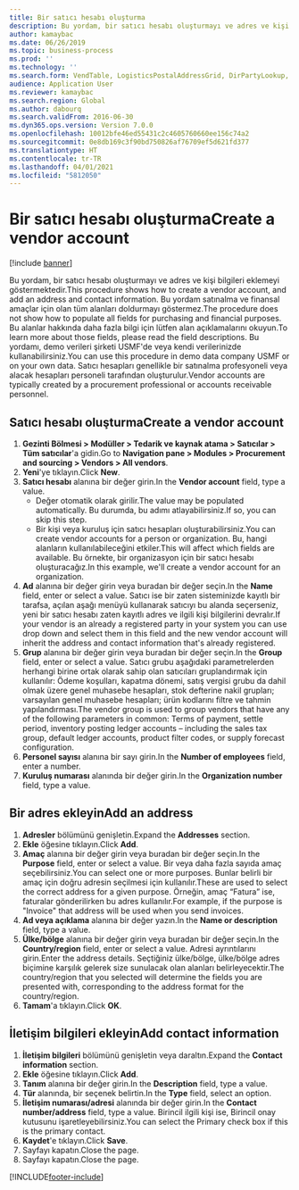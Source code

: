 ```yaml
---
title: Bir satıcı hesabı oluşturma
description: Bu yordam, bir satıcı hesabı oluşturmayı ve adres ve kişi bilgileri eklemeyi göstermektedir.
author: kamaybac
ms.date: 06/26/2019
ms.topic: business-process
ms.prod: ''
ms.technology: ''
ms.search.form: VendTable, LogisticsPostalAddressGrid, DirPartyLookup, LogisticsPostalAddress, SysLookupMultiSelectGrid, WHSFilterGenerallyAvail
audience: Application User
ms.reviewer: kamaybac
ms.search.region: Global
ms.author: dabourq
ms.search.validFrom: 2016-06-30
ms.dyn365.ops.version: Version 7.0.0
ms.openlocfilehash: 10012bfe46ed55431c2c4605760660ee156c74a2
ms.sourcegitcommit: 0e8db169c3f90bd750826af76709ef5d621fd377
ms.translationtype: HT
ms.contentlocale: tr-TR
ms.lasthandoff: 04/01/2021
ms.locfileid: "5812050"
---
```

# <a name="create-a-vendor-account"></a><span data-ttu-id="8c89a-103">Bir satıcı hesabı oluşturma</span><span class="sxs-lookup"><span data-stu-id="8c89a-103">Create a vendor account</span></span>

[!include [banner](../../includes/banner.md)]

<span data-ttu-id="8c89a-104">Bu yordam, bir satıcı hesabı oluşturmayı ve adres ve kişi bilgileri eklemeyi göstermektedir.</span><span class="sxs-lookup"><span data-stu-id="8c89a-104">This procedure shows how to create a vendor account, and add an address and contact information.</span></span> <span data-ttu-id="8c89a-105">Bu yordam satınalma ve finansal amaçlar için olan tüm alanları doldurmayı göstermez.</span><span class="sxs-lookup"><span data-stu-id="8c89a-105">The procedure does not show how to populate all fields for purchasing and financial purposes.</span></span> <span data-ttu-id="8c89a-106">Bu alanlar hakkında daha fazla bilgi için lütfen alan açıklamalarını okuyun.</span><span class="sxs-lookup"><span data-stu-id="8c89a-106">To learn more about those fields, please read the field descriptions.</span></span> <span data-ttu-id="8c89a-107">Bu yordamı, demo verileri şirketi USMF'de veya kendi verilerinizde kullanabilirsiniz.</span><span class="sxs-lookup"><span data-stu-id="8c89a-107">You can use this procedure in demo data company USMF or on your own data.</span></span> <span data-ttu-id="8c89a-108">Satıcı hesapları genellikle bir satınalma profesyoneli veya alacak hesapları personeli tarafından oluşturulur.</span><span class="sxs-lookup"><span data-stu-id="8c89a-108">Vendor accounts are typically created by a procurement professional or accounts receivable personnel.</span></span>


## <a name="create-a-vendor-account"></a><span data-ttu-id="8c89a-109">Satıcı hesabı oluşturma</span><span class="sxs-lookup"><span data-stu-id="8c89a-109">Create a vendor account</span></span>
1. <span data-ttu-id="8c89a-110">**Gezinti Bölmesi > Modüller > Tedarik ve kaynak atama > Satıcılar > Tüm satıcılar**'a gidin.</span><span class="sxs-lookup"><span data-stu-id="8c89a-110">Go to **Navigation pane > Modules > Procurement and sourcing > Vendors > All vendors**.</span></span>
2. <span data-ttu-id="8c89a-111">**Yeni**'ye tıklayın.</span><span class="sxs-lookup"><span data-stu-id="8c89a-111">Click **New**.</span></span>
3. <span data-ttu-id="8c89a-112">**Satıcı hesabı** alanına bir değer girin.</span><span class="sxs-lookup"><span data-stu-id="8c89a-112">In the **Vendor account** field, type a value.</span></span>
    - <span data-ttu-id="8c89a-113">Değer otomatik olarak girilir.</span><span class="sxs-lookup"><span data-stu-id="8c89a-113">The value may be populated automatically.</span></span> <span data-ttu-id="8c89a-114">Bu durumda, bu adımı atlayabilirsiniz.</span><span class="sxs-lookup"><span data-stu-id="8c89a-114">If so, you can skip this step.</span></span>  
    - <span data-ttu-id="8c89a-115">Bir kişi veya kuruluş için satıcı hesapları oluşturabilirsiniz.</span><span class="sxs-lookup"><span data-stu-id="8c89a-115">You can create vendor accounts for a person or organization.</span></span> <span data-ttu-id="8c89a-116">Bu, hangi alanların kullanılabileceğini etkiler.</span><span class="sxs-lookup"><span data-stu-id="8c89a-116">This will affect which fields are available.</span></span> <span data-ttu-id="8c89a-117">Bu örnekte, bir organizasyon için bir satıcı hesabı oluşturacağız.</span><span class="sxs-lookup"><span data-stu-id="8c89a-117">In this example, we'll create a vendor account for an organization.</span></span>   
4. <span data-ttu-id="8c89a-118">**Ad** alanına bir değer girin veya buradan bir değer seçin.</span><span class="sxs-lookup"><span data-stu-id="8c89a-118">In the **Name** field, enter or select a value.</span></span> <span data-ttu-id="8c89a-119">Satıcı ise bir zaten sisteminizde kayıtlı bir tarafsa, açılan aşağı menüyü kullanarak satıcıyı bu alanda seçerseniz, yeni bir satıcı hesabı zaten kayıtlı adres ve ilgili kişi bilgilerini devralır.</span><span class="sxs-lookup"><span data-stu-id="8c89a-119">If your vendor is an already a registered party in your system you can use drop down and select them in this field and the new vendor account will inherit the address and contact information that's already registered.</span></span>
5. <span data-ttu-id="8c89a-120">**Grup** alanına bir değer girin veya buradan bir değer seçin.</span><span class="sxs-lookup"><span data-stu-id="8c89a-120">In the **Group** field, enter or select a value.</span></span> <span data-ttu-id="8c89a-121">Satıcı grubu aşağıdaki parametrelerden herhangi birine ortak olarak sahip olan satıcıları gruplandırmak için kullanılır: Ödeme koşulları, kapatma dönemi, satış vergisi grubu da dahil olmak üzere genel muhasebe hesapları, stok defterine nakil grupları; varsayılan genel muhasebe hesapları; ürün kodlarını filtre ve tahmin yapılandırması.</span><span class="sxs-lookup"><span data-stu-id="8c89a-121">The vendor group is used to group vendors that have any of the following parameters in common: Terms of payment, settle period, inventory posting ledger accounts – including the sales tax group, default ledger accounts, product filter codes, or supply forecast configuration.</span></span>
6. <span data-ttu-id="8c89a-122">**Personel sayısı** alanına bir sayı girin.</span><span class="sxs-lookup"><span data-stu-id="8c89a-122">In the **Number of employees** field, enter a number.</span></span>
7. <span data-ttu-id="8c89a-123">**Kuruluş numarası** alanında bir değer girin.</span><span class="sxs-lookup"><span data-stu-id="8c89a-123">In the **Organization number** field, type a value.</span></span>

## <a name="add-an-address"></a><span data-ttu-id="8c89a-124">Bir adres ekleyin</span><span class="sxs-lookup"><span data-stu-id="8c89a-124">Add an address</span></span>
1. <span data-ttu-id="8c89a-125">**Adresler** bölümünü genişletin.</span><span class="sxs-lookup"><span data-stu-id="8c89a-125">Expand the **Addresses** section.</span></span>
2. <span data-ttu-id="8c89a-126">**Ekle** öğesine tıklayın.</span><span class="sxs-lookup"><span data-stu-id="8c89a-126">Click **Add**.</span></span>
3. <span data-ttu-id="8c89a-127">**Amaç** alanına bir değer girin veya buradan bir değer seçin.</span><span class="sxs-lookup"><span data-stu-id="8c89a-127">In the **Purpose** field, enter or select a value.</span></span> <span data-ttu-id="8c89a-128">Bir veya daha fazla sayıda amaç seçebilirsiniz.</span><span class="sxs-lookup"><span data-stu-id="8c89a-128">You can select one or more purposes.</span></span> <span data-ttu-id="8c89a-129">Bunlar belirli bir amaç için doğru adresin seçilmesi için kullanılır.</span><span class="sxs-lookup"><span data-stu-id="8c89a-129">These are used to select the correct address for a given purpose.</span></span> <span data-ttu-id="8c89a-130">Örneğin, amaç “Fatura” ise, faturalar gönderilirken bu adres kullanılır.</span><span class="sxs-lookup"><span data-stu-id="8c89a-130">For example, if the purpose is "Invoice" that address will be used when you send invoices.</span></span>
4. <span data-ttu-id="8c89a-131">**Ad veya açıklama** alanına bir değer yazın.</span><span class="sxs-lookup"><span data-stu-id="8c89a-131">In the **Name or description** field, type a value.</span></span>
5. <span data-ttu-id="8c89a-132">**Ülke/bölge** alanına bir değer girin veya buradan bir değer seçin.</span><span class="sxs-lookup"><span data-stu-id="8c89a-132">In the **Country/region** field, enter or select a value.</span></span> <span data-ttu-id="8c89a-133">Adresi ayrıntılarını girin.</span><span class="sxs-lookup"><span data-stu-id="8c89a-133">Enter the address details.</span></span> <span data-ttu-id="8c89a-134">Seçtiğiniz ülke/bölge, ülke/bölge adres biçimine karşılık gelerek size sunulacak olan alanları belirleyecektir.</span><span class="sxs-lookup"><span data-stu-id="8c89a-134">The country/region that you selected will determine the fields you are presented with, corresponding to the address format for the country/region.</span></span> 
6. <span data-ttu-id="8c89a-135">**Tamam**'a tıklayın.</span><span class="sxs-lookup"><span data-stu-id="8c89a-135">Click **OK**.</span></span>

## <a name="add-contact-information"></a><span data-ttu-id="8c89a-136">İletişim bilgileri ekleyin</span><span class="sxs-lookup"><span data-stu-id="8c89a-136">Add contact information</span></span>
1. <span data-ttu-id="8c89a-137">**İletişim bilgileri** bölümünü genişletin veya daraltın.</span><span class="sxs-lookup"><span data-stu-id="8c89a-137">Expand the **Contact information** section.</span></span>
2. <span data-ttu-id="8c89a-138">**Ekle** öğesine tıklayın.</span><span class="sxs-lookup"><span data-stu-id="8c89a-138">Click **Add**.</span></span>
3. <span data-ttu-id="8c89a-139">**Tanım** alanına bir değer girin.</span><span class="sxs-lookup"><span data-stu-id="8c89a-139">In the **Description** field, type a value.</span></span>
4. <span data-ttu-id="8c89a-140">**Tür** alanında, bir seçenek belirtin.</span><span class="sxs-lookup"><span data-stu-id="8c89a-140">In the **Type** field, select an option.</span></span>
5. <span data-ttu-id="8c89a-141">**İletişim numarası/adresi** alanında bir değer girin.</span><span class="sxs-lookup"><span data-stu-id="8c89a-141">In the **Contact number/address** field, type a value.</span></span> <span data-ttu-id="8c89a-142">Birincil ilgili kişi ise, Birincil onay kutusunu işaretleyebilirsiniz.</span><span class="sxs-lookup"><span data-stu-id="8c89a-142">You can select the Primary check box if this is the primary contact.</span></span>  
6. <span data-ttu-id="8c89a-143">**Kaydet**'e tıklayın.</span><span class="sxs-lookup"><span data-stu-id="8c89a-143">Click **Save**.</span></span>
7. <span data-ttu-id="8c89a-144">Sayfayı kapatın.</span><span class="sxs-lookup"><span data-stu-id="8c89a-144">Close the page.</span></span>
8. <span data-ttu-id="8c89a-145">Sayfayı kapatın.</span><span class="sxs-lookup"><span data-stu-id="8c89a-145">Close the page.</span></span>



[!INCLUDE[footer-include](../../../includes/footer-banner.md)]